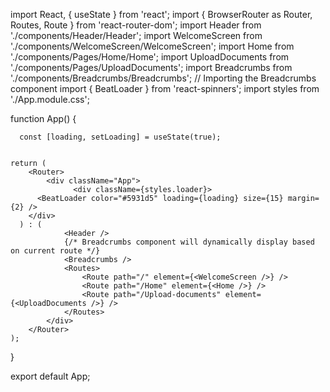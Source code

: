import React, { useState } from 'react';
import { BrowserRouter as Router, Routes, Route } from 'react-router-dom';
import Header from './components/Header/Header';
import WelcomeScreen from './components/WelcomeScreen/WelcomeScreen';
import Home from './components/Pages/Home/Home';
import UploadDocuments from './components/Pages/UploadDocuments';
import Breadcrumbs from './components/Breadcrumbs/Breadcrumbs'; // Importing the Breadcrumbs component
import { BeatLoader } from 'react-spinners';
import styles from './App.module.css';



function App() {
    
      const [loading, setLoading] = useState(true);


    return (
        <Router>
            <div className="App">
                  <div className={styles.loader}>
          <BeatLoader color="#5931d5" loading={loading} size={15} margin={2} />
        </div>
      ) : (
                <Header />
                {/* Breadcrumbs component will dynamically display based on current route */}
                <Breadcrumbs />
                <Routes>
                    <Route path="/" element={<WelcomeScreen />} />
                    <Route path="/Home" element={<Home />} />
                    <Route path="/Upload-documents" element={<UploadDocuments />} />
                </Routes>
            </div>
        </Router>
    );
}

export default App;
